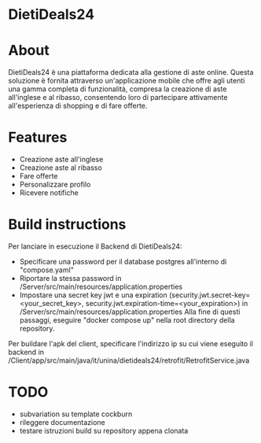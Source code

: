# DietiDeals24

# About
DietiDeals24 è una piattaforma dedicata alla gestione di aste online. Questa soluzione è fornita attraverso un'applicazione mobile che offre agli utenti una gamma completa di funzionalità, compresa la creazione di aste all'inglese e al ribasso, consentendo loro di partecipare attivamente all'esperienza di shopping e di fare offerte.

# Features
- Creazione aste all'inglese
- Creazione aste al ribasso
- Fare offerte
- Personalizzare profilo
- Ricevere notifiche

# Build instructions
Per lanciare in esecuzione il Backend di DietiDeals24:
- Specificare una password per il database postgres all'interno di "compose.yaml"
- Riportare la stessa password in /Server/src/main/resources/application.properties
- Impostare una secret key jwt e una expiration (security.jwt.secret-key=<your_secret_key>, security.jwt.expiration-time=<your_expiration>) in /Server/src/main/resources/application.properties
Alla fine di questi passaggi, eseguire "docker compose up" nella root directory della repository.

Per buildare l'apk del client, specificare l'indirizzo ip su cui viene eseguito il backend in /Client/app/src/main/java/it/unina/dietideals24/retrofit/RetrofitService.java

# TODO
- subvariation su template cockburn
- rileggere documentazione
- testare istruzioni build su repository appena clonata

